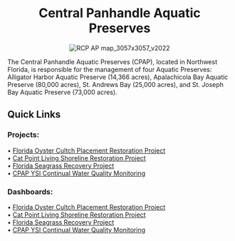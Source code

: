 <div align="center">

# Central Panhandle Aquatic Preserves
![RCP AP map_3057x3057_v2022](https://github.com/user-attachments/assets/c607f75a-4503-4ddc-845b-39a57f1c63d1)

</div>

The Central Panhandle Aquatic Preserves (CPAP), located in Northwest Florida, is responsible for the management of four Aquatic Preserves: Alligator Harbor Aquatic Preserve (14,366 acres), Apalachicola Bay Aquatic Preserve (80,000 acres), St. Andrews Bay (25,000 acres), and St. Joseph Bay Aquatic Preserve (73,000 acres).

## Quick Links

### Projects:
• [Florida Oyster Cultch Placement Restoration Project](https://matt-law12.github.io/CPAP_NRDA_Oyster_Project/) <br />
• [Cat Point Living Shoreline Restoration Project](https://matt-law12.github.io/cpap_shore/) <br />
• [Florida Seagrass Recovery Project](https://matt-law12.github.io/cpap_seagrass/) <br />
• [CPAP YSI Continual Water Quality Monitoring](https://matt-law12.github.io/cpap_wq/) <br />

### Dashboards:
• [Florida Oyster Cultch Placement Restoration Project](https://app.powerbi.com/view?r=eyJrIjoiODhhZGQxZmYtYjYzYy00MTQ0LWI3M2EtZmE3NzdlODdlOGE3IiwidCI6ImI2MjAxOTYwLTQ1YmEtNGI3OC1iMDgwLWYxYzQzM2ZmNmUzNiIsImMiOjZ9) <br />
• [Cat Point Living Shoreline Restoration Project](https://app.powerbi.com/view?r=eyJrIjoiZDMzNzc2ZGUtZDM5NC00NzE4LWE3ZTQtZWJkOTIyNjMxZDA5IiwidCI6ImI2MjAxOTYwLTQ1YmEtNGI3OC1iMDgwLWYxYzQzM2ZmNmUzNiIsImMiOjZ9) <br />
• [Florida Seagrass Recovery Project](https://app.powerbi.com/view?r=eyJrIjoiZjUwZDkwZTctNzdlYi00MzY0LWE2NjQtOTY0NzQ5YWJlNGVjIiwidCI6ImI2MjAxOTYwLTQ1YmEtNGI3OC1iMDgwLWYxYzQzM2ZmNmUzNiIsImMiOjZ9) <br />
• [CPAP YSI Continual Water Quality Monitoring](https://app.powerbi.com/view?r=eyJrIjoiZGUzNTIyZGMtNjhjMy00NWVmLWJmMGItMmQ3ZWZjZTkxMjY5IiwidCI6ImI2MjAxOTYwLTQ1YmEtNGI3OC1iMDgwLWYxYzQzM2ZmNmUzNiIsImMiOjZ9) <br />

